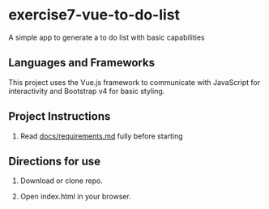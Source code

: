 # exercise7-vue-to-do-list

A simple app to generate a to do list with basic capabilities

## Languages and Frameworks

This project uses the Vue.js framework to communicate with JavaScript for interactivity and Bootstrap v4 for basic styling.

## Project Instructions

1. Read [docs/requirements.md](https://github.com/bootcamp-s19/exercise7-vue-to-do-list/blob/master/docs/requirements.md) fully before starting

## Directions for use

1. Download or clone repo.

2. Open index.html in your browser.
